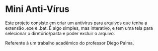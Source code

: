 # Mini Anti-Vírus

Este projeto consiste em criar um antivírus para arquivos que tenha a extensão .exe e .bat.
É algo simples, mas interativo, e tem uma tela para selecionar o diretório/pasta e poder excluir o arquivo.

Referente à um trabalho acadêmico do professor Diego Palma.
